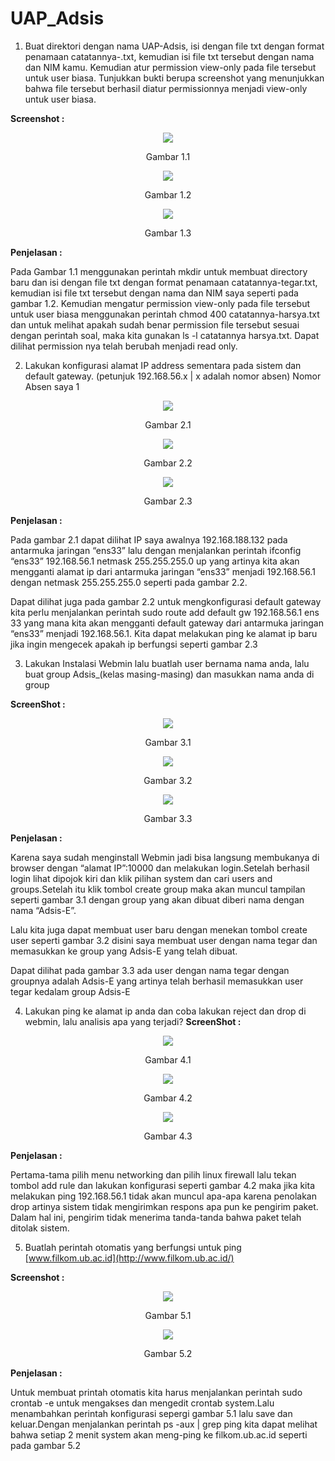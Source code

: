 # UAP_Adsis


1. Buat direktori dengan nama UAP-Adsis, isi dengan file txt dengan format penamaan catatannya-<nama kamu>.txt, kemudian isi file txt tersebut dengan nama dan NIM kamu. Kemudian atur permission view-only pada file tersebut untuk user biasa. Tunjukkan bukti berupa screenshot yang menunjukkan bahwa file tersebut berhasil diatur permissionnya menjadi view-only untuk user biasa.
  
  **Screenshot :**
  <p align="center">
  <img src="https://github.com/garr007/UAP_Adsis/blob/main/Images/Aspose.Words.f39e40ac-573f-4559-b2e7-d24427e0ee76.001.png" >
</p>
<p align="center">Gambar 1.1</p>

<p align="center">
  <img src="https://github.com/garr007/UAP_Adsis/blob/main/Images/Aspose.Words.f39e40ac-573f-4559-b2e7-d24427e0ee76.002.png" >
</p>
<p align="center">Gambar 1.2</p>

<p align="center">
  <img src="https://github.com/garr007/UAP_Adsis/blob/main/Images/Aspose.Words.f39e40ac-573f-4559-b2e7-d24427e0ee76.003.png" >
</p>

<p align="center">Gambar 1.3</p>

**Penjelasan :**

Pada Gambar 1.1 menggunakan perintah mkdir untuk membuat directory baru dan isi dengan file txt dengan format penamaan catatannya-tegar.txt, kemudian isi file txt tersebut dengan nama dan NIM saya seperti pada gambar 1.2. Kemudian mengatur permission view-only pada file tersebut untuk user biasa menggunakan perintah chmod 400 catatannya-harsya.txt dan untuk melihat apakah sudah benar permission file tersebut sesuai dengan perintah soal, maka kita gunakan ls -l catatannya harsya.txt. Dapat dilihat permission nya telah berubah menjadi read only.


2. Lakukan konfigurasi alamat IP address sementara pada sistem dan default gateway. (petunjuk 192.168.56.x | x adalah nomor absen)
Nomor Absen saya 1

<p align="center">
  <img src="https://github.com/garr007/UAP_Adsis/blob/main/Images/Aspose.Words.f39e40ac-573f-4559-b2e7-d24427e0ee76.004.png" >
</p>
<p align="center">Gambar 2.1</p>

<p align="center">
  <img src="https://github.com/garr007/UAP_Adsis/blob/main/Images/Aspose.Words.f39e40ac-573f-4559-b2e7-d24427e0ee76.005.png" >
</p>
<p align="center">Gambar 2.2</p>

<p align="center">
  <img src="https://github.com/garr007/UAP_Adsis/blob/main/Images/Aspose.Words.f39e40ac-573f-4559-b2e7-d24427e0ee76.006.png" >
</p>
<p align="center">Gambar 2.3</p>


**Penjelasan :**

Pada gambar 2.1 dapat dilihat IP saya awalnya 192.168.188.132 pada antarmuka jaringan “ens33” lalu dengan menjalankan perintah ifconfig “ens33” 192.168.56.1 netmask 255.255.255.0 up yang artinya kita akan mengganti alamat ip dari antarmuka jaringan “ens33” menjadi 192.168.56.1 dengan netmask 255.255.255.0 seperti pada gambar 2.2.

Dapat dilihat juga pada gambar 2.2 untuk mengkonfigurasi default gateway kita perlu menjalankan perintah sudo route add default gw 192.168.56.1 ens 33 yang mana kita akan mengganti default gateway dari antarmuka jaringan “ens33” menjadi 192.168.56.1. Kita dapat melakukan ping ke alamat ip baru jika ingin mengecek apakah ip berfungsi seperti gambar 2.3


3. Lakukan Instalasi Webmin lalu buatlah user bernama nama anda, lalu buat group Adsis\_(kelas masing-masing) dan masukkan nama anda di group

**ScreenShot :**

<p align="center">
  <img src="https://github.com/garr007/UAP_Adsis/blob/main/Images/Aspose.Words.f39e40ac-573f-4559-b2e7-d24427e0ee76.007.png" >
</p>
<p align="center">Gambar 3.1</p>

<p align="center">
  <img src="https://github.com/garr007/UAP_Adsis/blob/main/Images/Aspose.Words.f39e40ac-573f-4559-b2e7-d24427e0ee76.008.png" >
</p>
<p align="center">Gambar 3.2</p>

<p align="center">
  <img src="https://github.com/garr007/UAP_Adsis/blob/main/Images/Aspose.Words.f39e40ac-573f-4559-b2e7-d24427e0ee76.009.png" >
</p>
<p align="center">Gambar 3.3</p>


**Penjelasan :**

Karena saya sudah menginstall Webmin jadi bisa langsung membukanya di browser dengan “alamat IP”:10000 dan melakukan login.Setelah berhasil login lihat dipojok kiri dan klik pilihan system dan cari users and groups.Setelah itu klik tombol create group maka akan muncul tampilan seperti gambar 3.1 dengan group yang akan dibuat diberi nama dengan nama “Adsis-E”.

Lalu kita juga dapat membuat user baru dengan menekan tombol create user seperti gambar 3.2 disini saya membuat user dengan nama tegar dan memasukkan ke group yang Adsis-E yang telah dibuat.

Dapat dilihat pada gambar 3.3 ada user dengan nama tegar dengan groupnya adalah Adsis-E yang artinya telah berhasil memasukkan user tegar kedalam group Adsis-E

4. Lakukan ping ke alamat ip anda dan coba lakukan reject dan drop di webmin, lalu analisis apa yang terjadi?
**ScreenShot :**
  
<p align="center">
  <img src="https://github.com/garr007/UAP_Adsis/blob/main/Images/Aspose.Words.f39e40ac-573f-4559-b2e7-d24427e0ee76.010.png" >
</p>
<p align="center">Gambar 4.1</p>

<p align="center">
  <img src="https://github.com/garr007/UAP_Adsis/blob/main/Images/Aspose.Words.f39e40ac-573f-4559-b2e7-d24427e0ee76.011.png" >
</p>
<p align="center">Gambar 4.2</p>

<p align="center">
  <img src="https://github.com/garr007/UAP_Adsis/blob/main/Images/Aspose.Words.f39e40ac-573f-4559-b2e7-d24427e0ee76.012.png" >
</p>
<p align="center">Gambar 4.3</p>



**Penjelasan :**

Pertama-tama pilih menu networking dan pilih linux firewall lalu tekan tombol add rule dan lakukan konfigurasi seperti gambar 4.2 maka jika kita melakukan ping 192.168.56.1 tidak akan muncul apa-apa karena penolakan drop artinya sistem tidak mengirimkan respons apa pun ke pengirim paket. Dalam hal ini, pengirim tidak menerima tanda-tanda bahwa paket telah ditolak sistem.


5. Buatlah perintah otomatis yang berfungsi untuk ping [www.filkom.ub.ac.id](http://www.filkom.ub.ac.id/)

**Screenshot :**

<p align="center">
  <img src="https://github.com/garr007/UAP_Adsis/blob/main/Images/Aspose.Words.f39e40ac-573f-4559-b2e7-d24427e0ee76.013.png" >
</p>
<p align="center">Gambar 5.1</p>

<p align="center">
  <img src="https://github.com/garr007/UAP_Adsis/blob/main/Images/Aspose.Words.f39e40ac-573f-4559-b2e7-d24427e0ee76.014.png" >
</p>
<p align="center">Gambar 5.2</p>

**Penjelasan :**

Untuk membuat printah otomatis kita harus menjalankan perintah sudo crontab -e untuk mengakses dan mengedit crontab system.Lalu menambahkan perintah konfigurasi sepergi gambar 5.1 lalu save dan keluar.Dengan menjalankan perintah ps -aux | grep ping kita dapat melihat bahwa setiap 2 menit system akan meng-ping ke filkom.ub.ac.id seperti pada gambar 5.2
